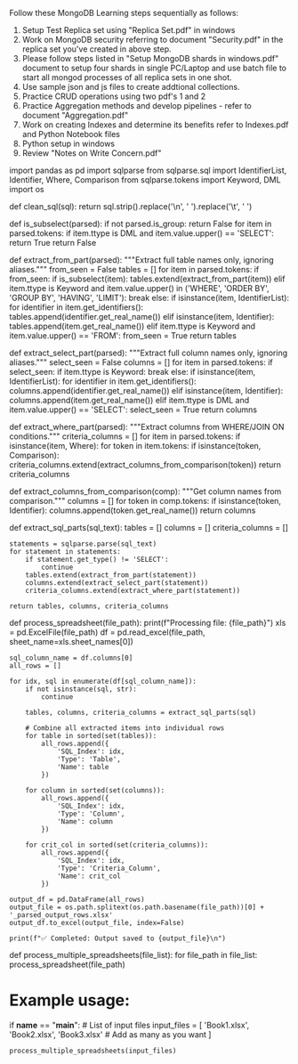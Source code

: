 Follow these MongoDB Learning steps sequentially as follows:
1. Setup Test Replica set using "Replica Set.pdf"  in windows
2. Work on MongoDB security referring to document "Security.pdf" in the replica set you've created in above step.   
3. Please follow steps listed in "Setup MongoDB shards in windows.pdf"  document to setup four shards in single PC/Laptop
   and use batch file to start all mongod processes of all replica sets in one shot.
4. Use sample json and js files to create addtional collections.
5. Practice CRUD operations using two pdf's 1 and 2
6. Practice Aggregation methods and develop pipelines - refer to document "Aggregation.pdf"
7. Work on creating Indexes and determine its benefits refer to Indexes.pdf and Python Notebook files
8. Python setup in windows
9. Review "Notes on Write Concern.pdf"


import pandas as pd
import sqlparse
from sqlparse.sql import IdentifierList, Identifier, Where, Comparison
from sqlparse.tokens import Keyword, DML
import os

def clean_sql(sql):
    return sql.strip().replace('\n', ' ').replace('\t', ' ')

def is_subselect(parsed):
    if not parsed.is_group:
        return False
    for item in parsed.tokens:
        if item.ttype is DML and item.value.upper() == 'SELECT':
            return True
    return False

def extract_from_part(parsed):
    """Extract full table names only, ignoring aliases."""
    from_seen = False
    tables = []
    for item in parsed.tokens:
        if from_seen:
            if is_subselect(item):
                tables.extend(extract_from_part(item))
            elif item.ttype is Keyword and item.value.upper() in ('WHERE', 'ORDER BY', 'GROUP BY', 'HAVING', 'LIMIT'):
                break
            else:
                if isinstance(item, IdentifierList):
                    for identifier in item.get_identifiers():
                        tables.append(identifier.get_real_name())
                elif isinstance(item, Identifier):
                    tables.append(item.get_real_name())
        elif item.ttype is Keyword and item.value.upper() == 'FROM':
            from_seen = True
    return tables

def extract_select_part(parsed):
    """Extract full column names only, ignoring aliases."""
    select_seen = False
    columns = []
    for item in parsed.tokens:
        if select_seen:
            if item.ttype is Keyword:
                break
            else:
                if isinstance(item, IdentifierList):
                    for identifier in item.get_identifiers():
                        columns.append(identifier.get_real_name())
                elif isinstance(item, Identifier):
                    columns.append(item.get_real_name())
        elif item.ttype is DML and item.value.upper() == 'SELECT':
            select_seen = True
    return columns

def extract_where_part(parsed):
    """Extract columns from WHERE/JOIN ON conditions."""
    criteria_columns = []
    for item in parsed.tokens:
        if isinstance(item, Where):
            for token in item.tokens:
                if isinstance(token, Comparison):
                    criteria_columns.extend(extract_columns_from_comparison(token))
    return criteria_columns

def extract_columns_from_comparison(comp):
    """Get column names from comparison."""
    columns = []
    for token in comp.tokens:
        if isinstance(token, Identifier):
            columns.append(token.get_real_name())
    return columns

def extract_sql_parts(sql_text):
    tables = []
    columns = []
    criteria_columns = []

    statements = sqlparse.parse(sql_text)
    for statement in statements:
        if statement.get_type() != 'SELECT':
            continue
        tables.extend(extract_from_part(statement))
        columns.extend(extract_select_part(statement))
        criteria_columns.extend(extract_where_part(statement))

    return tables, columns, criteria_columns

def process_spreadsheet(file_path):
    print(f"Processing file: {file_path}")
    xls = pd.ExcelFile(file_path)
    df = pd.read_excel(file_path, sheet_name=xls.sheet_names[0])

    sql_column_name = df.columns[0]
    all_rows = []

    for idx, sql in enumerate(df[sql_column_name]):
        if not isinstance(sql, str):
            continue

        tables, columns, criteria_columns = extract_sql_parts(sql)

        # Combine all extracted items into individual rows
        for table in sorted(set(tables)):
            all_rows.append({
                'SQL_Index': idx,
                'Type': 'Table',
                'Name': table
            })

        for column in sorted(set(columns)):
            all_rows.append({
                'SQL_Index': idx,
                'Type': 'Column',
                'Name': column
            })

        for crit_col in sorted(set(criteria_columns)):
            all_rows.append({
                'SQL_Index': idx,
                'Type': 'Criteria_Column',
                'Name': crit_col
            })

    output_df = pd.DataFrame(all_rows)
    output_file = os.path.splitext(os.path.basename(file_path))[0] + '_parsed_output_rows.xlsx'
    output_df.to_excel(output_file, index=False)

    print(f"✅ Completed: Output saved to {output_file}\n")

def process_multiple_spreadsheets(file_list):
    for file_path in file_list:
        process_spreadsheet(file_path)

# Example usage:
if __name__ == "__main__":
    # List of input files
    input_files = [
        'Book1.xlsx',
        'Book2.xlsx',
        'Book3.xlsx'  # Add as many as you want
    ]

    process_multiple_spreadsheets(input_files)
